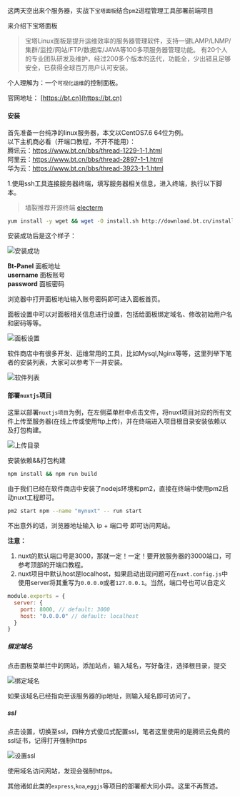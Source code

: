 这两天空出来个服务器，实战下`宝塔面板`结合`pm2`进程管理工具部署前端项目

来介绍下宝塔面板  
> 宝塔Linux面板是提升运维效率的服务器管理软件，支持一键LAMP/LNMP/集群/监控/网站/FTP/数据库/JAVA等100多项服务器管理功能。
有20个人的专业团队研发及维护，经过200多个版本的迭代，功能全，少出错且足够安全，已获得全球百万用户认可安装。  

个人理解为：一个`可视化运维`的控制面板。  

官网地址： [https://bt.cn](https://bt.cn)  

#### 安装
首先准备一台纯净的linux服务器，本文以CentOS7.6 64位为例。  
以下主机商必看（开端口教程，不开不能用）：  
腾讯云：https://www.bt.cn/bbs/thread-1229-1-1.html  
阿里云：https://www.bt.cn/bbs/thread-2897-1-1.html  
华为云：https://www.bt.cn/bbs/thread-3923-1-1.html

1.使用ssh工具连接服务器终端，填写服务器相关信息，进入终端，执行以下脚本。

> 墙裂推荐开源终端 [electerm](https://github.com/electerm/electerm)

```bash
yum install -y wget && wget -O install.sh http://download.bt.cn/install/install_6.0.sh && sh install.sh
```
安装成功后是这个样子：  

![安装成功](https://static.iiter.cn/article/9507acf7acee77679ab9ca3a42cdee84.png)  


**Bt-Panel**  面板地址  
**username**  面板账号  
**password**  面板密码  

浏览器中打开面板地址输入账号密码即可进入面板首页。

面板设置中可以对面板相关信息进行设置，包括给面板绑定域名、修改初始用户名和密码等等。

![面板设置](https://static.iiter.cn/article/f17905147afbc6ea14038f79b1ad506b.png)

软件商店中有很多开发、运维常用的工具，比如Mysql,Nginx等等，这里列举下笔者的安装列表，大家可以参考下一并安装。

![软件列表](https://static.iiter.cn/article/10802b46aa33386abbb3bfce587b2ed7.png)

#### 部署`nuxtjs`项目

这里以部署`nuxtjs项目`为例，在左侧菜单栏中点击文件，将nuxt项目对应的所有文件上传至服务器(在线上传或使用ftp上传)，并在终端进入项目根目录安装依赖以及打包构建。  

![上传目录](https://static.iiter.cn/article/fe540956b7a34fc0283523ef589d76a3.png)

安装依赖&&打包构建  

```bash
npm install && npm run build
```

由于我们已经在软件商店中安装了nodejs环境和pm2，直接在终端中使用pm2启动nuxt工程即可。

```bash
pm2 start npm --name "mynuxt" -- run start
```

不出意外的话，浏览器地址输入 ip + 端口号 即可访问网站。

**注意：**
1. nuxt的默认端口号是3000，那就一定！一定！要开放服务器的3000端口，可参考顶部的开端口教程。
2. nuxt项目中默认host是localhost，如果启动出现问题可在`nuxt.config.js`中使用server将其重写为`0.0.0.0`或者`127.0.0.1`。当然，端口号也可以自定义

```js
module.exports = {
  server: {
    port: 8000, // default: 3000
    host: "0.0.0.0" // default: localhost
  }
}
```
##### 绑定域名
点击面板菜单拦中的网站，添加站点，输入域名，写好备注，选择根目录，提交

![绑定域名](https://static.iiter.cn/article/72a2725e289f91d3e9bd66c4b64d5a4d.png)

如果该域名已经指向至该服务器的ip地址，则输入域名即可访问了。

##### ssl

点击设置，切换至ssl，四种方式傻瓜式配置ssl，笔者这里使用的是腾讯云免费的ssl证书，记得打开强制https

![设置ssl](https://static.iiter.cn/article/07c85c285905230cd74066fc4c72e264.png)

使用域名访问网站，发现会强制https。

其他诸如此类的`express`,`koa`,`eggjs`等项目的部署都大同小异。这里不再赘述。